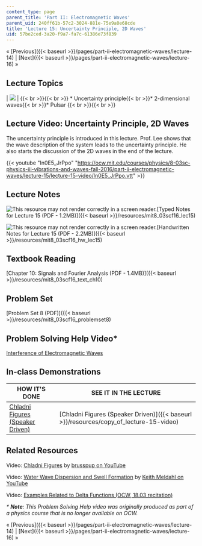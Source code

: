 ```yaml
---
content_type: page
parent_title: 'Part II: Electromagnetic Waves'
parent_uid: 240ff61b-57c2-3024-881e-75e9a0e68cde
title: 'Lecture 15: Uncertainty Principle, 2D Waves'
uid: 57be2ced-3a20-f9a7-fa7c-61386e73f839
---
```


« [Previous]({{< baseurl >}}/pages/part-ii-electromagnetic-waves/lecture-14) | [Next]({{< baseurl >}}/pages/part-ii-electromagnetic-waves/lecture-16) »

Lecture Topics
--------------

| ![](BASEURL_PLACEHOLDER/resources/l15) |  {{< br >}}{{< br >}} *   Uncertainty principle{{< br >}}*   2-dimensional waves{{< br >}}*   Pulsar {{< br >}}{{< br >}}  

Lecture Video: Uncertainty Principle, 2D Waves
----------------------------------------------

The uncertainty principle is introduced in this lecture. Prof. Lee shows that the wave description of the system leads to the uncertainty principle. He also starts the discussion of the 2D waves in the end of the lecture.

{{< youtube "In0E5_JrPpo" "https://ocw.mit.edu/courses/physics/8-03sc-physics-iii-vibrations-and-waves-fall-2016/part-ii-electromagnetic-waves/lecture-15/lecture-15-video/In0E5_JrPpo.vtt" >}}

Lecture Notes
-------------

![This resource may not render correctly in a screen reader.](/images/inacessible.gif)[Typed Notes for Lecture 15 (PDF - 1.2MB)]({{< baseurl >}}/resources/mit8_03scf16_lec15)

![This resource may not render correctly in a screen reader.](/images/inacessible.gif)[Handwritten Notes for Lecture 15 (PDF - 2.2MB)]({{< baseurl >}}/resources/mit8_03scf16_hw_lec15)

Textbook Reading
----------------

[Chapter 10: Signals and Fourier Analysis (PDF - 1.4MB)]({{< baseurl >}}/resources/mit8_03scf16_text_ch10)

Problem Set
-----------

[Problem Set 8 (PDF)]({{< baseurl >}}/resources/mit8_03scf16_problemset8)

Problem Solving Help Video\*
----------------------------

[Interference of Electromagnetic Waves](/courses/res-8-005-vibrations-and-waves-problem-solving-fall-2012/pages/problem-solving-videos/interference-of-electromagnetic-waves-1)

In-class Demonstrations
-----------------------

| HOW IT'S DONE | SEE IT IN THE LECTURE |
| --- | --- |
| [Chladni Figures (Speaker Driven)](http://tsgphysics.mit.edu/front/?page=demo.php&letnum=C%2038&show=0) | [Chladni Figures (Speaker Driven)]({{< baseurl >}}/resources/copy_of_lecture-15-video) 

Related Resources
-----------------

Video: [Chladni Figures](https://www.youtube.com/watch?v=wvJAgrUBF4w) by [brusspup on YouTube](https://www.youtube.com/channel/UCeQEKFH31vvD-InkTGSvCrA)

Video: [Water Wave Dispersion and Swell Formation](https://www.youtube.com/watch?v=orLlhZw7OoQ) by [Keith Meldahl on YouTube](https://www.youtube.com/channel/UCV3lzpClHNSN0ZpnmRowdHg)

Video: [Examples Related to Delta Functions (OCW, 18.03 recitation)](https://www.youtube.com/watch?v=q0PxCQWG3ic)

_\* **Note**: This Problem Solving Help video was originally produced as part of a physics course that is no longer available on OCW._

« [Previous]({{< baseurl >}}/pages/part-ii-electromagnetic-waves/lecture-14) | [Next]({{< baseurl >}}/pages/part-ii-electromagnetic-waves/lecture-16) »